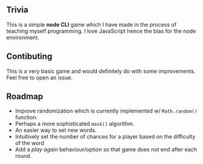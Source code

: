 ## Trivia

This is a simple **node CLI** game which I have made in the process of teaching myself programming. I love JavaScript hence the bias for the node environment.

## Contibuting

This is a very basic game and would definitely do with some improvements. Feel free to open an issue.

## Roadmap

- Improve randomization which is currently implemented w/ `Math.random()` function.
- Perhaps a more sophisticated `mask()` algorithm.
- An easier way to set new words.
- Intuitively set the number of chances for a player based on the difficulty of the word
- Add a _play again_ behaviour/option so that game does not end after each round.